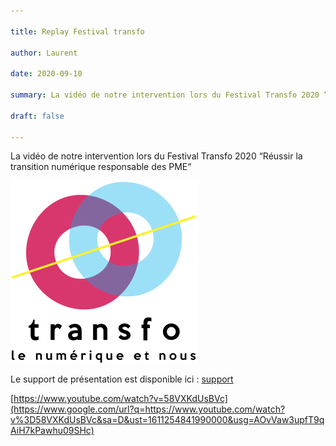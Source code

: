 ```yaml
---

title: Replay Festival transfo

author: Laurent

date: 2020-09-10

summary: La vidéo de notre intervention lors du Festival Transfo 2020 “Réussir la transition numérique responsable des PME“

draft: false

---
```


La vidéo de notre intervention lors du Festival Transfo 2020 “Réussir la transition numérique responsable des PME“

![](images/image1.png)

Le support de présentation est disponible ici : [support](https://www.google.com/url?q=https://docs.google.com/presentation/d/e/2PACX-1vT3_aJq_EEYmbYY5jRpeQDtcEjdbL84qjIWsM8oTZwmeii7TutVgvEbF9VybNqHG5XdldQbrAMzql1d/pub?start%3Dfalse%26slide%3Did.g89c76ed8f8_0_205&sa=D&ust=1611254841989000&usg=AOvVaw3lSY1auupTTadCzJdAZ0Lf)

[https://www.youtube.com/watch?v=58VXKdUsBVc](https://www.google.com/url?q=https://www.youtube.com/watch?v%3D58VXKdUsBVc&sa=D&ust=1611254841990000&usg=AOvVaw3upfT9qAiH7kPawhu09SHc)

